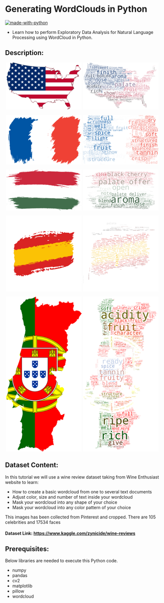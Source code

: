 # Generating WordClouds in Python
[![made-with-python](https://img.shields.io/badge/Made%20with-Python-1f425f.svg)](https://www.python.org/)
 - Learn how to perform Exploratory Data Analysis for Natural Language Processing using WordCloud in Python.

## Description:

<p float="left" align="middle">
  <img src="img/us.png" width="49%" />
  <img src="img/us_wine.png" width="49%" /> 
</p>

<p float="left" align="middle">
  <img src="img/france.png" width="49%" />
  <img src="img/france_wine.png" width="49%" /> 
</p>

<p float="left" align="middle">
  <img src="img/italy.png" width="49%" />
  <img src="img/italy_wine.png" width="49%" /> 
</p>

<p float="left" align="middle">
  <img src="img/spain.png" width="49%" />
  <img src="img/spain_wine.png" width="49%" /> 
</p>

<p float="left" align="middle">
  <img src="img/Portugal.png" width="49%" />
  <img src="img/portugal_wine.png" width="49%" /> 
</p>


## Dataset Content:

In this tutorial we will use a wine review dataset taking from Wine Enthusiast website to learn:

 - How to create a basic wordcloud from one to several text documents
 - Adjust color, size and number of text inside your wordcloud
 - Mask your wordcloud into any shape of your choice
 - Mask your wordcloud into any color pattern of your choice

This images has been collected from Pinterest and cropped. There are 105 celebrities and 17534 faces

#### Dataset Link: https://www.kaggle.com/zynicide/wine-reviews

## Prerequisites:

Below libraries are needed to execute this Python code.

 - numpy
 - pandas
 - cv2
 - matplotlib
 - pillow
 - wordcloud

